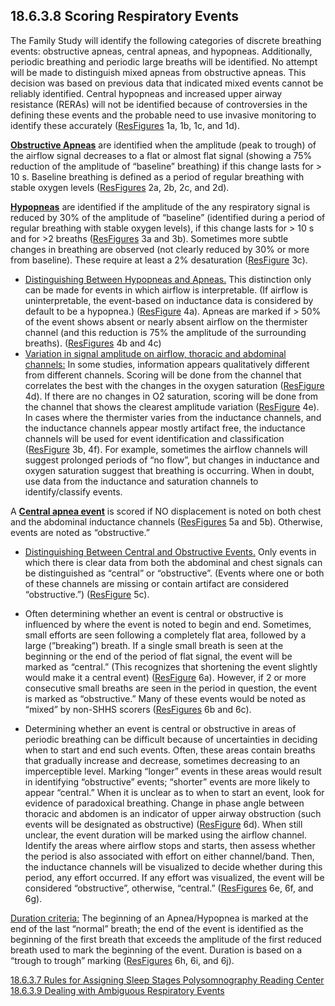 ## 18.6.3.8 Scoring Respiratory Events

The Family Study will identify the following categories of discrete breathing events: obstructive apneas, central apneas, and hypopneas. Additionally, periodic breathing and periodic large breaths will be identified. No attempt will be made to distinguish mixed apneas from obstructive apneas. This decision was based on previous data that indicated mixed events cannot be reliably identified.  Central hypopneas and increased upper airway resistance (RERAs) will not be identified because of controversies in the defining these events and the probable need to use invasive monitoring to identify these accurately  ([ResFigures](:pages_path:/manuals/psg-reading-center/18-AA-list-of-illustrations.md) 1a, 1b, 1c, and 1d).

**<u>Obstructive Apneas</u>** are identified when the amplitude (peak to trough) of the airflow signal decreases to a flat or almost flat signal (showing a 75% reduction of the amplitude of “baseline” breathing) if this change lasts for > 10 s. Baseline breathing is defined as a period of regular breathing with stable oxygen levels  ([ResFigures](:pages_path:/manuals/psg-reading-center/18-AA-list-of-illustrations.md) 2a, 2b, 2c, and 2d).

**<u>Hypopneas</u>** are identified if the amplitude of the any respiratory signal is reduced by 30% of the amplitude of “baseline” (identified during a period of regular breathing with stable oxygen levels), if this change lasts for > 10 s and for >2 breaths  ([ResFigures](:pages_path:/manuals/psg-reading-center/18-AA-list-of-illustrations.md) 3a and 3b).   Sometimes more subtle changes in breathing are observed (not clearly reduced by 30% or more from baseline).  These require at least a 2% desaturation  ([ResFigure](:pages_path:/manuals/psg-reading-center/18-AA-list-of-illustrations.md) 3c).

* <u>Distinguishing Between Hypopneas and Apneas.</u> This distinction only can be made for events in which airflow is interpretable. (If airflow is uninterpretable, the event-based on inductance data is considered by default to be a hypopnea.)  ([ResFigure](:pages_path:/manuals/psg-reading-center/18-AA-list-of-illustrations.md) 4a).   Apneas are marked if > 50% of the event shows absent or nearly absent airflow on the thermister channel (and this reduction is 75% the amplitude of the surrounding breaths). ([ResFigures](:pages_path:/manuals/psg-reading-center/18-AA-list-of-illustrations.md) 4b and 4c)
* <u>Variation in signal amplitude on airflow, thoracic and abdominal channels:</u> In some studies, information appears qualitatively different from different channels. Scoring will be done from the channel that correlates the best with the changes in the oxygen saturation  ([ResFigure](:pages_path:/manuals/psg-reading-center/18-AA-list-of-illustrations.md) 4d).  If there are no changes in O2 saturation, scoring will be done from the channel that shows the clearest amplitude variation  ([ResFigure](:pages_path:/manuals/psg-reading-center/18-AA-list-of-illustrations.md) 4e).  In cases where the thermister varies from the inductance channels, and the inductance channels appear mostly artifact free, the inductance channels will be used for event identification and classification  ([ResFigure](:pages_path:/manuals/psg-reading-center/18-AA-list-of-illustrations.md) 3b, 4f).  For example, sometimes the airflow channels will suggest prolonged periods of  “no flow”, but changes in inductance and oxygen saturation suggest that breathing is occurring.  When in doubt, use data from the inductance and saturation channels to identify/classify events.

A **<u>Central apnea event</u>** is scored if NO displacement is noted on both chest and the abdominal inductance channels  ([ResFigures](:pages_path:/manuals/psg-reading-center/18-AA-list-of-illustrations.md) 5a and 5b).  Otherwise, events are noted as “obstructive.”

* <u>Distinguishing Between Central and Obstructive Events.</u> Only events in which there is clear data from both the abdominal and chest signals can be distinguished as “central” or “obstructive”. (Events where one or both of these channels are missing or contain artifact are considered “obstructive.”)  ([ResFigure](:pages_path:/manuals/psg-reading-center/18-AA-list-of-illustrations.md) 5c).

* Often determining whether an event is central or obstructive is influenced by where the event is noted to begin and end. Sometimes, small efforts are seen following a completely flat area, followed by a large (”breaking”) breath. If a single small breath is seen at the beginning or the end of the period of flat signal, the event will be marked as “central.” (This recognizes that shortening the event slightly would make it a central event)  ([ResFigure](:pages_path:/manuals/psg-reading-center/18-AA-list-of-illustrations.md) 6a).   However, if 2 or more consecutive small breaths are seen in the period in question, the event is marked as “obstructive.”  Many of these events would be noted as “mixed” by non-SHHS scorers  ([ResFigures](:pages_path:/manuals/psg-reading-center/18-AA-list-of-illustrations.md) 6b and 6c).

* Determining whether an event is central or obstructive in areas of periodic breathing can be difficult because of uncertainties in deciding when to start and end such events. Often, these areas contain breaths that gradually increase and decrease, sometimes decreasing to an imperceptible level. Marking “longer” events in these areas would result in identifying “obstructive” events; “shorter” events are more likely to appear “central.” When it is unclear as to when to start an event, look for evidence of paradoxical breathing.  Change in phase angle between thoracic and abdomen is an indicator of upper airway obstruction (such events will be designated as obstructive)  ([ResFigure](:pages_path:/manuals/psg-reading-center/18-AA-list-of-illustrations.md) 6d).  When still unclear, the event duration will be marked using the airflow channel. Identify the areas where airflow stops and starts, then assess whether the period is also associated with effort on either channel/band.   Then, the inductance channels will be visualized to decide whether during this period, any effort occurred. If any effort was visualized, the event will be considered “obstructive”, otherwise, “central.”  ([ResFigures](:pages_path:/manuals/psg-reading-center/18-AA-list-of-illustrations.md) 6e, 6f, and 6g).

<u>Duration criteria:</u> The beginning of an Apnea/Hypopnea is marked at the end of the last “normal” breath; the end of the event is identified as the beginning of the first breath that exceeds the amplitude of the first reduced breath used to mark the beginning of the event. Duration is based on a “trough to trough” marking  ([ResFigures](:pages_path:/manuals/psg-reading-center/18-AA-list-of-illustrations.md) 6h, 6i, and 6j).


<div class="center">
<div class="btn-group">
  <a href=":pages_path:/manuals/psg-reading-center/18-06-03-07-rules-for-assigning-sleep-stages.md" class="btn btn-default">
    <span class="glyphicon glyphicon-chevron-left"></span>
    18.6.3.7 Rules for Assigning Sleep Stages
  </a>

  <a href=":pages_path:/manuals/psg-reading-center" class="btn btn-default">
    <span class="glyphicon glyphicon-chevron-up"></span>
    Polysomnography Reading Center
  </a>

  <a href=":pages_path:/manuals/psg-reading-center/18-06-03-09-dealing-with-ambiguous-respiratory-events.md" class="btn btn-success">
    18.6.3.9 Dealing with Ambiguous Respiratory Events
    <span class="glyphicon glyphicon-chevron-right"></span>
  </a>
</div>
</div>
